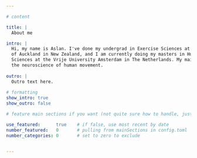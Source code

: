```yaml
---

# content

title: |
  About me 

intro: |
  Hi, my name is Aslan. I've done my undergrad in Exercise Sciences at the University
  of Auckland in New Zealand, and I am currently doing my masters in Human Movement
  Sciences at the Vrije University Amsterdam in The Netherlands. My main interest is 
  the neuroscience of human movement.
  
outro: |
  Outro text here. 
  
# formatting
show_intro: true
show_outro: false

# feature main sections if you want (not quite sure how to handle, just exclude)

use_featured:      true    # if false, use most recent by date
number_featured:   0       # pulling from mainSections in config.toml
number_categories: 0       # set to zero to exclude


---
```

